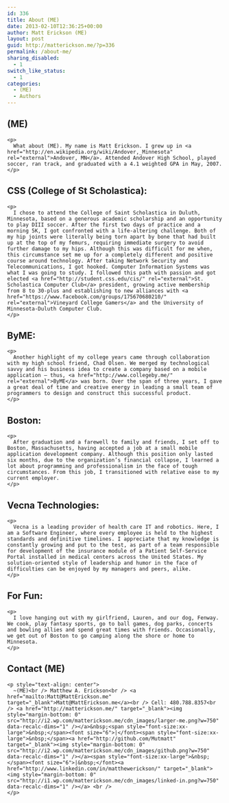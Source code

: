 ```yaml
---
id: 336
title: About (ME)
date: 2013-02-10T12:36:25+00:00
author: Matt Erickson (ME)
layout: post
guid: http://matterickson.me/?p=336
permalink: /about-me/
sharing_disabled:
  - 1
switch_like_status:
  - 1
categories:
  - (ME)
  - Authors
---
```

 

<div class="blocks">
  <div class="col300 block">
    <div class="blockWrap">
      <h2>
        (ME)
      </h2>
    </div>
    
    <p>
      What about (ME). My name is Matt Erickson. I grew up in <a href="http://en.wikipedia.org/wiki/Andover,_Minnesota" rel="external">Andover, MN</a>. Attended Andover High School, played soccer, ran track, and graduated with a 4.1 weighted GPA in May, 2007.
    </p>
  </div>
  
  <div class="col300 block">
    <div class="blockWrap">
      <h2>
        CSS (College of St Scholastica):
      </h2>
    </div>
    
    <p>
      I chose to attend the College of Saint Scholastica in Duluth, Minnesota, based on a generous academic scholarship and an opportunity to play DIII soccer. After the first two days of practice and a morning 5K, I got confronted with a life-altering challenge. Both of my hip joints were literally being torn apart by bone that had built up at the top of my femurs, requiring immediate surgery to avoid further damage to my hips. Although this was difficult for me when, this circumstance set me up for a completely different and positive course around technology. After taking Network Security and Telecommunications, I got hooked. Computer Information Systems was what I was going to study. I followed this path with passion and got elected <a href="http://student.css.edu/cis/" rel="external">St. Scholastica Computer Club</a> president, growing active membership from 8 to 30-plus and establishing to new alliances with <a href="https://www.facebook.com/groups/175670680210/" rel="external">Vineyard College Gamers</a> and the University of Minnesota-Duluth Computer Club.
    </p>
  </div>
  
  <div class="col300 block">
    <div class="blockWrap">
      <h2>
        ByME:
      </h2>
    </div>
    
    <p>
      Another highlight of my college years came through collaboration with my high school friend, Chad Olsen. We merged my technological savvy and his business idea to create a company based on a mobile application – thus, <a href="http://www.collegeby.me/" rel="external">ByME</a> was born. Over the span of three years, I gave a great deal of time and creative energy in leading a small team of programmers to design and construct this successful product.
    </p>
  </div>
  
  <div class="col300 block">
    <div class="blockWrap">
      <h2>
        Boston:
      </h2>
    </div>
    
    <p>
      After graduation and a farewell to family and friends, I set off to Boston, Massachusetts, having accepted a job at a small mobile application development company. Although this position only lasted six months, due to the organization’s financial collapse, I learned a lot about programming and professionalism in the face of tough circumstances. From this job, I transitioned with relative ease to my current employer.
    </p>
  </div>
  
  <div class="col300 block">
    <div class="blockWrap">
      <h2>
        Vecna Technologies:
      </h2>
    </div>
    
    <p>
      Vecna is a leading provider of health care IT and robotics. Here, I am a Software Engineer, where every employee is held to the highest standards and definitive timelines. I appreciate that my knowledge is constantly growing and put to the test, as part of a team responsible for development of the insurance module of a Patient Self-Service Portal installed in medical centers across the United States. My solution-oriented style of leadership and humor in the face of difficulties can be enjoyed by my managers and peers, alike.
    </p>
  </div>
  
  <div class="col300 block">
    <div class="blockWrap">
      <h2>
        For Fun:
      </h2>
    </div>
    
    <p>
      I love hanging out with my girlfriend, Lauren, and our dog, Fenway. We cook, play fantasy sports, go to ball games, dog parks, concerts and bowling allies and spend great times with friends. Occasionally, we get out of Boston to go camping along the shore or home to Minnesota.
    </p>
  </div>
  
  <div class="col300 block">
    <div class="blockWrap">
      <h2>
        Contact (ME)
      </h2>
    </div>
    
    <p style="text-align: center">
      ~(ME)<br /> Matthew A. Erickson<br /> <a href="mailto:Matt@MattErickson.me" target="_blank">Matt@MattErickson.me</a><br /> Cell: 480.788.8357<br /> <a href="http://matterickson.me/" target="_blank"><img style="margin-bottom: 0" src="http://i2.wp.com/matterickson.me/cdn_images/larger-me.png?w=750" data-recalc-dims="1" /></a>&nbsp;<span style="font-size:xx-large">&nbsp;</span><font size="6">|</font><span style="font-size:xx-large">&nbsp;</span><a href="http://github.com/Mutmatt" target="_blank"><img style="margin-bottom: 0" src="http://i2.wp.com/matterickson.me/cdn_images/github.png?w=750" data-recalc-dims="1" /></a><span style="font-size:xx-large">&nbsp;</span><font size="6">|&nbsp;</font><a href="http://www.linkedin.com/in/matthewerickson/" target="_blank"><img style="margin-bottom: 0" src="http://i1.wp.com/matterickson.me/cdn_images/linked-in.png?w=750" data-recalc-dims="1" /></a> <br />
    </p>
  </div>
</div>